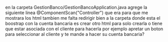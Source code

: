 en la carpeta GestionBanco/GestionBancoApplication.java agrege la siguiente linea @ComponentScan("Controller") que era para que me mostrara los html
tambien me falta redirigir bien a la carpeta donde esta el boostrap 
con la cuenta bancaria es crear otro html para solo crearla o tiene que estar asociada con el cliente para hacerla
por ejemplo apretar un boton para seleccionar al cliente y te mande a hacer su cuenta bancaria?

